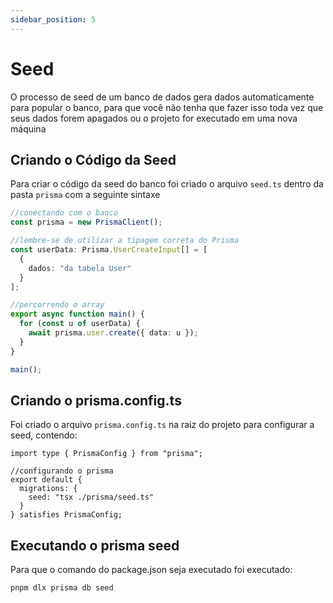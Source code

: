 ```yaml
---
sidebar_position: 5
---
```


# Seed

O processo de seed de um banco de dados gera dados automaticamente para popular o banco, para que você não tenha que fazer isso toda vez que seus dados forem apagados ou o projeto for executado em uma nova máquina

## Criando o Código da Seed

Para criar o código da seed do banco foi criado o arquivo `seed.ts` dentro da pasta `prisma` com a seguinte sintaxe
```TypeScript
//conectando com o banco
const prisma = new PrismaClient();

//lembre-se de utilizar a tipagem correta do Prisma
const userData: Prisma.UserCreateInput[] = [
  {
    dados: "da tabela User"
  }
];

//percorrendo o array
export async function main() {
  for (const u of userData) {
    await prisma.user.create({ data: u });
  }
}

main();
```

## Criando o prisma.config.ts

Foi criado o arquivo `prisma.config.ts` na raiz do projeto para configurar a seed, contendo:
```TS
import type { PrismaConfig } from "prisma";

//configurando o prisma
export default {
  migrations: {
    seed: "tsx ./prisma/seed.ts"
  }
} satisfies PrismaConfig;
```

## Executando o prisma seed

Para que o comando do package.json seja executado foi executado:
```Bash
pnpm dlx prisma db seed
```